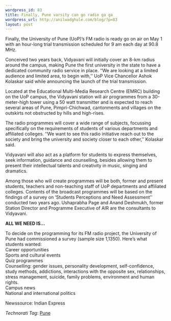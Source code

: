 ```yaml
--- 
wordpress_id: 83
title: Finally, Pune varsity can go radio ga ga
wordpress_url: http://anilwadghule.com/blog/?p=83
layout: post
---
```

<p>Finally, the University of Pune (UoP)’s FM radio is ready go on air on May 1 with an hour-long trial transmission scheduled for 9 am each day at 90.8 MHz.</p><p>Conceived two years back, Vidyavani will initially cover an 8-km radius around the campus, making Pune the first university in the state to have a dedicated community radio service in place. ‘‘We are looking at a limited audience and limited area, to begin with,’’ UoP Vice Chancellor Ashok Kolaskar said while announcing the launch of the trial transmission.</p><p>Located at the Educational Multi-Media Research Centre (EMRC) building on the UoP campus, the Vidyavani station will air programmes from a 30-meter-high tower using a 50 watt transmitter and is expected to reach several areas of Pune, Pimpri-Chichwad, cantonments and villages on the outskirts not obstructed by hills and high-rises.</p><p>The radio programmes will cover a wide range of subjects, focussing specifically on the requirements of students of various departments and affiliated colleges. ‘‘We want to see this radio initiative reach out to the society and bring the university and society closer to each other,’’ Kolaskar said.</p><p>Vidyavani will also act as a platform for students to express themselves, seek information, guidance and counselling, besides allowing them to present their intellectual talents and creativity in music, singing and dramatics.</p><p>Among those who will create programmes will be both, former and present students, teachers and non-teaching staff of UoP departments and affiliated colleges. Contents of the broadcast programmes will be based on the findings of a survey on ‘Students Perceptions and Need Assessment’’ conducted two years ago. Ushaprabha Page and Anand Deshmukh, former Station Director and Programme Executive of AIR are the consultants to Vidyavani.<br /></p><p><strong>ALL WE NEED IS...</strong></p><p>To decide on the programming for its FM radio project, the University of Pune had commissioned a survey (sample size 1,1350). Here’s what students wanted:<br />Career opportunities<br />Sports and cultural events<br />Quiz programmes<br />Counselling: gender issues, personality development, self-confidence, study methods, addictions, interactions with the opposite sex, relationships, stress management, suicide, family problems, environment and human rights.<br />Campus news<br />National and international politics</p><p>Newssource: Indian Express </p><p><i>Technorati Tag</i>: <a title="Technorati tag Pune" href="http://www.technorati.com/tag/pune" target="_blank" rel="tag">Pune</a></p>
